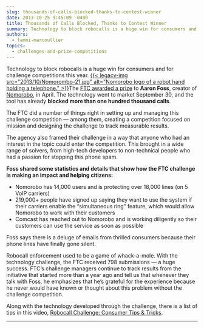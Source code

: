 ```yaml
---
slug: thousands-of-calls-blocked-thanks-to-contest-winner
date: 2013-10-25 9:45:09 -0400
title: Thousands of Calls Blocked, Thanks to Contest Winner
summary: Technology to block robocalls is a huge win for consumers and for challenge competitions this year. The FTC awarded a prize to Aaron Foss, creator of Nomorobo, in April. The technology went to market September 30, and the tool has already blocked more
authors:
  - tammi-marcoullier
topics:
  - challenges-and-prize-competitions
---
```


Technology to block robocalls is a huge win for consumers and for challenge competitions this year. [{{< legacy-img src="2013/10/Nomorombo-21.jpg" alt="Nomorobo logo of a robot hand holding a telephone." >}}](https://s3.amazonaws.com/digitalgov/_legacy-img/2013/10/Nomorombo-21.jpg)The <a href="http://robocall.challengepost.com/" target="_blank">FTC awarded a prize</a> to **Aaron Foss**, creator of <a href="http://www.nomorobo.com/" target="_blank">Nomorobo</a>, in April. The technology went to market September 30, and the tool has already **blocked more than one hundred thousand calls**.

The FTC did a number of things right in setting up and managing this challenge competition &#8212; among them, creating a competition focused on mission and designing the challenge to track measurable results.

The agency also framed their challenge in a way that anyone who had an interest in the topic could enter the competition. This brought in a wide range of solvers, from high-tech developers to non-technical people who had a passion for stopping this phone spam.

**Foss shared some statistics and details that show how the FTC challenge is making an impact and helping citizens:**

  * Nomorobo has 14,000 users and is protecting over 18,000 lines (on 5 VoIP carriers)
  * 219,000+ people have signed up saying they want to use the system if their carriers enable the “simultaneous ring” feature, which would allow Nomorobo to work with their customers
  * Comcast has reached out to Nomorobo and is working diligently so their customers can use the service as soon as possible

Foss says there is a deluge of emails from thrilled consumers because their phone lines have finally gone silent.

Robocall enforcement used to be a game of whack-a-mole. With the technology challenge, the FTC received 798 submissions &#8212; a huge success. FTC&#8217;s challenge managers continue to track results from the initiative that started more than a year ago and tell us that whenever they talk with Foss, he emphasizes that he’s grateful for the experience because he never would have known or thought about this problem without the challenge competition.

Along with the technology developed through the challenge, there is a list of tips in this video, <a title="Robocall Challenge: Consumer Tips & Tricks" href="http://www.consumer.ftc.gov/media/video-0028-what-do-if-you-get-robocall" target="_blank">Robocall Challenge: Consumer Tips & Tricks</a>.

**** 

 